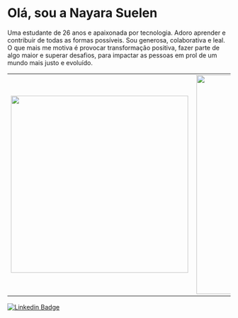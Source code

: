 


<h1>Olá, sou a Nayara Suelen</h1>
<p>Uma estudante de 26 anos e apaixonada por tecnologia. Adoro aprender e contribuir de todas as formas possíveis. Sou generosa, colaborativa e leal. O que mais me motiva é provocar transformação positiva, fazer parte de algo maior e superar desafios, para impactar as pessoas em prol de um mundo mais justo e evoluído.</p>


<center>
<table>
    <tr>
        <td><img width="400px" align="left" src="https://github-readme-stats.vercel.app/api/top-langs/?username=NayDev&hide=html&layout=compact&theme=omni" /></td>
        <td><img width="495px" align="left" src="https://github-readme-stats.vercel.app/api?username=NayDev&theme=omni"/></td>
    </tr>   
</table>
</center>  


<!--
**NayDev/NayDev** is a ✨ _special_ ✨ repository because its `README.md` (this file) appears on your GitHub profile.

Here are some ideas to get you started:

- 🔭 I’m currently working on ...
- 🌱 I’m currently learning ...
- 👯 I’m looking to collaborate on ...
- 🤔 I’m looking for help with ...
- 💬 Ask me about ...
- 📫 How to reach me: ...
- 😄 Pronouns: ...
- ⚡ Fun fact: ...
-->




[![Linkedin Badge](https://img.shields.io/badge/-Nayara-blue?style=flat-square&logo=Linkedin&logoColor=white&link=https://www.linkedin.com/in/nayara-suelen-382420137/)](https://www.linkedin.com/in/nayara-suelen-382420137/) 
